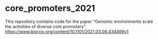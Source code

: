 # core_promoters_2021

This repository contains code for the paper "Genomic environments scale the activities of diverse core promoters".
https://www.biorxiv.org/content/10.1101/2021.03.08.434469v1
